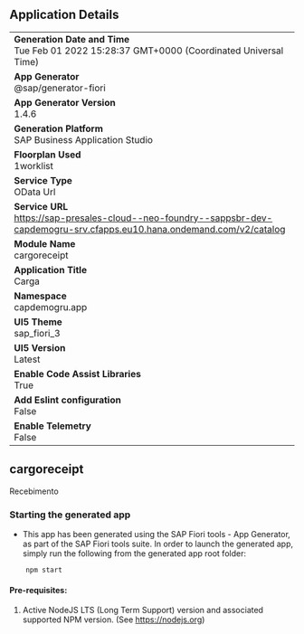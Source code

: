 ## Application Details
|               |
| ------------- |
|**Generation Date and Time**<br>Tue Feb 01 2022 15:28:37 GMT+0000 (Coordinated Universal Time)|
|**App Generator**<br>@sap/generator-fiori|
|**App Generator Version**<br>1.4.6|
|**Generation Platform**<br>SAP Business Application Studio|
|**Floorplan Used**<br>1worklist|
|**Service Type**<br>OData Url|
|**Service URL**<br>https://sap-presales-cloud--neo-foundry--sappsbr-dev-capdemogru-srv.cfapps.eu10.hana.ondemand.com/v2/catalog
|**Module Name**<br>cargoreceipt|
|**Application Title**<br>Carga|
|**Namespace**<br>capdemogru.app|
|**UI5 Theme**<br>sap_fiori_3|
|**UI5 Version**<br>Latest|
|**Enable Code Assist Libraries**<br>True|
|**Add Eslint configuration**<br>False|
|**Enable Telemetry**<br>False|

## cargoreceipt

Recebimento

### Starting the generated app

-   This app has been generated using the SAP Fiori tools - App Generator, as part of the SAP Fiori tools suite.  In order to launch the generated app, simply run the following from the generated app root folder:

```
    npm start
```

#### Pre-requisites:

1. Active NodeJS LTS (Long Term Support) version and associated supported NPM version.  (See https://nodejs.org)


